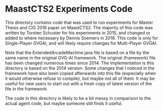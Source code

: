 # MaastCTS2 Experiments Code

This directory contains code that was used to run experiments for Master Thesis and CIG 2016 paper on MaastCTS2. The majority
of this code was written by Torsten Schuster for his experiments in 2015, and changed or added to where necessary by Dennis Soemers in 2016.
This code is only for Single-Player GVGAI, and will likely require changes for Multi-Player GVGAI. 

Note that the ExtendedArcadeMachine.java file is based on a file by the same name in the original GVG-AI framework. The original (framework)
file has been changed numerous times since 2014. The implementation is this directory is based on the 2014 version. Some changes that I noticed
in the framework have also been copied afterwards into this file (especially when it would otherwise refuse to compile), but maybe not all of them.
It may be useful for new users to start out with a fresh copy of latest version of the file in the framework.

The code in this directory is likely to be a bit messy in comparison to the actual agent code, but maybe someone still finds it useful.